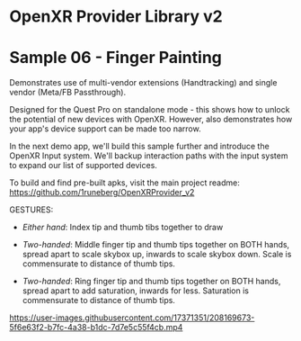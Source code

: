 # OpenXR Provider Library v2
# Sample 06 - Finger Painting

Demonstrates use of multi-vendor extensions (Handtracking) and single vendor (Meta/FB Passthrough).

Designed for the Quest Pro on standalone mode - this shows how to unlock the potential of new devices with OpenXR. 
However, also demonstrates how your app's device support can be made too narrow.

In the next demo app, we'll build this sample further and introduce the OpenXR Input system. We'll backup interaction
paths with the input system to expand our list of supported devices.

To build and find pre-built apks, visit the main project readme: https://github.com/1runeberg/OpenXRProvider_v2

GESTURES:
- *Either hand*: Index tip and thumb tibs together to draw


- *Two-handed*: Middle finger tip and thumb tips together on BOTH hands, spread apart to scale skybox up, inwards to scale skybox down. Scale is commensurate to distance of thumb tips.


- *Two-handed*: Ring finger tip and thumb tips together on BOTH hands, spread apart to add saturation, inwards for less. Saturation is commensurate to distance of thumb tips.

https://user-images.githubusercontent.com/17371351/208169673-5f6e63f2-b7fc-4a38-b1dc-7d7e5c55f4cb.mp4

